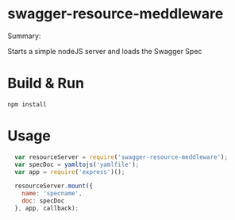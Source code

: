 # swagger-resource-meddleware

Summary:

Starts a simple nodeJS server and loads the Swagger Spec


# Build & Run

```Shell
npm install
```

# Usage

```Javascript
  var resourceServer = require('swagger-resource-meddleware');
  var specDoc = yamltojs('yamlfile');
  var app = require('express')();

  resourceServer.mount({
    name: 'specname',
    doc: specDoc
  }, app, callback);

```
